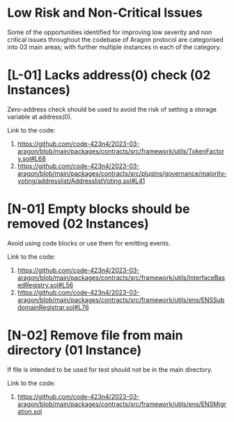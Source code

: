 
# Low Risk and Non-Critical Issues

Some of the opportunities identified for improving low severity and non critical issues throughout the codebase of Aragon protocol are categorised into 03 main areas; with further multiple instances in each of the category.


# [L-01] Lacks address(0) check (02 Instances)

Zero-address check should be used to avoid the risk of setting a storage variable at address(0).

Link to the code:
1.	https://github.com/code-423n4/2023-03-aragon/blob/main/packages/contracts/src/framework/utils/TokenFactory.sol#L68
2.	https://github.com/code-423n4/2023-03-aragon/blob/main/packages/contracts/src/plugins/governance/majority-voting/addresslist/AddresslistVoting.sol#L41


# [N-01] Empty blocks should be removed (02 Instances)

Avoid using code blocks or use them for emitting events.

Link to the code:

1.	https://github.com/code-423n4/2023-03-aragon/blob/main/packages/contracts/src/framework/utils/InterfaceBasedRegistry.sol#L56
2.	https://github.com/code-423n4/2023-03-aragon/blob/main/packages/contracts/src/framework/utils/ens/ENSSubdomainRegistrar.sol#L76


# [N-02] Remove file from main directory (01 Instance)

If file is intended to be used for test should not be in the main directory.

Link to the code:

1.	https://github.com/code-423n4/2023-03-aragon/blob/main/packages/contracts/src/framework/utils/ens/ENSMigration.sol


